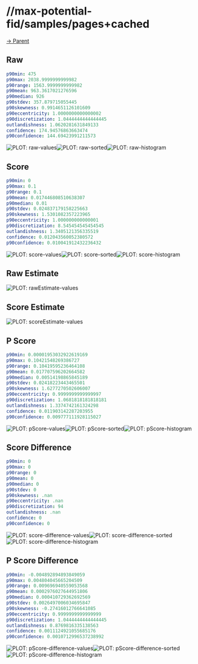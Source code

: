 
# //max-potential-fid/samples/pages+cached

[→ Parent](../..)


## Raw


```yaml
p90min: 475
p90max: 2038.9999999999982
p90range: 1563.9999999999982
p90mean: 963.3617021276596
p90median: 926
p90stdev: 357.879715055445
p90skewness: 0.9914651126101609
p90eccentricity: 1.0000000000000002
p90discretization: 1.0444444444444445
outlandishness: 1.0620281631849133
confidence: 174.94576863663474
p90confidence: 144.69423991211573

```

![PLOT: raw-values](./raw/values.svg)![PLOT: raw-sorted](./raw/sorted.svg)![PLOT: raw-histogram](./raw/histogram.svg)
## Score


```yaml
p90min: 0
p90max: 0.1
p90range: 0.1
p90mean: 0.017446808510638307
p90median: 0.01
p90stdev: 0.024837179158225663
p90skewness: 1.5301082357223965
p90eccentricity: 1.000000000000001
p90discretization: 8.545454545454545
outlandishness: 1.3405121356335519
confidence: 0.012043560052380572
p90confidence: 0.010041912432236432

```

![PLOT: score-values](./score/values.svg)![PLOT: score-sorted](./score/sorted.svg)![PLOT: score-histogram](./score/histogram.svg)
## Raw Estimate

![PLOT: rawEstimate-values](./rawEstimate/values.svg)
## Score Estimate

![PLOT: scoreEstimate-values](./scoreEstimate/values.svg)
## P Score


```yaml
p90min: 0.00001953032922619169
p90max: 0.10421548269386727
p90range: 0.10419595236464108
p90mean: 0.017707596202664582
p90median: 0.00514198865845189
p90stdev: 0.02418223443465501
p90skewness: 1.6277270502606007
p90eccentricity: 0.9999999999999997
p90discretization: 1.0681818181818181
outlandishness: 1.3374742161324298
confidence: 0.011903142287203955
p90confidence: 0.009777111928115027

```

![PLOT: pScore-values](./pScore/values.svg)![PLOT: pScore-sorted](./pScore/sorted.svg)![PLOT: pScore-histogram](./pScore/histogram.svg)
## Score Difference


```yaml
p90min: 0
p90max: 0
p90range: 0
p90mean: 0
p90median: 0
p90stdev: 0
p90skewness: .nan
p90eccentricity: .nan
p90discretization: 94
outlandishness: .nan
confidence: 0
p90confidence: 0

```

![PLOT: score-difference-values](./score-difference/values.svg)![PLOT: score-difference-sorted](./score-difference/sorted.svg)![PLOT: score-difference-histogram](./score-difference/histogram.svg)
## P Score Difference


```yaml
p90min: -0.004892894893849059
p90max: 0.004804045665204509
p90range: 0.009696940559053568
p90mean: 0.0002976027644951806
p90median: 0.000410729362692569
p90stdev: 0.0026497006034695847
p90skewness: -0.27416012766641085
p90eccentricity: 0.9999999999999999
p90discretization: 1.0444444444444445
outlandishness: 0.8769816335138563
confidence: 0.0011124921055685176
p90confidence: 0.0010712996537238992

```

![PLOT: pScore-difference-values](./pScore-difference/values.svg)![PLOT: pScore-difference-sorted](./pScore-difference/sorted.svg)![PLOT: pScore-difference-histogram](./pScore-difference/histogram.svg)